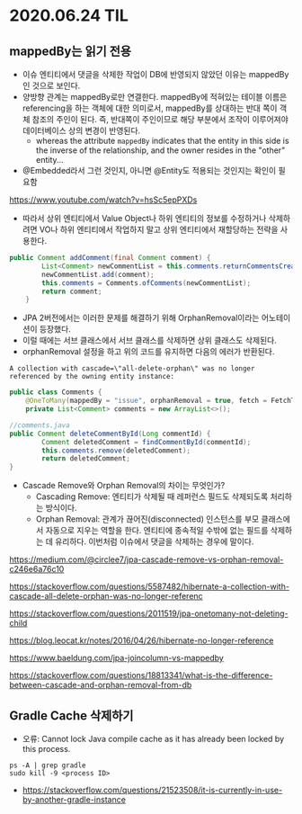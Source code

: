 # 2020.06.24 TIL

## mappedBy는 읽기 전용

* 이슈 엔티티에서 댓글을 삭제한 작업이 DB에 반영되지 않았던 이유는 mappedBy인 것으로 보인다.
* 양방향 관계는 mappedBy로만 연결한다. mappedBy에 적혀있는 테이블 이름은 referencing을 하는 객체에 대한 의미로서, mappedBy를 상대하는 반대 쪽이 객체 참조의 주인이 된다. 즉, 반대쪽이 주인이므로 해당 부분에서 조작이 이루어져야 데이터베이스 상의 변경이 반영된다.
  * whereas the attribute `mappedBy` indicates that the entity in this side is the inverse of the relationship, and the owner resides in the "other" entity...
* @Embedded라서 그런 것인지, 아니면 @Entity도 적용되는 것인지는 확인이 필요함

https://www.youtube.com/watch?v=hsSc5epPXDs

* 따라서 상위 엔티티에서 Value Object나 하위 엔티티의 정보를 수정하거나 삭제하려면 VO나 하위 엔티티에서 작업하지 말고 상위 엔티티에서 재할당하는 전략을 사용한다.

```java
public Comment addComment(final Comment comment) {
		List<Comment> newCommentList = this.comments.returnCommentsCreatingNewList();
		newCommentList.add(comment);
		this.comments = Comments.ofComments(newCommentList);
		return comment;
	}
```

* JPA 2버전에서는 이러한 문제를 해결하기 위해 OrphanRemoval이라는 어노테이션이 등장했다.
* 이럴 때에는 서브 클래스에서 서브 클래스를 삭제하면 상위 클래스도 삭제된다.
* orphanRemoval 설정을 하고 위의 코드를 유지하면 다음의 에러가 반환된다.

```
A collection with cascade=\"all-delete-orphan\" was no longer referenced by the owning entity instance:
```

```java
public class Comments {
	@OneToMany(mappedBy = "issue", orphanRemoval = true, fetch = FetchType.EAGER, cascade = CascadeType.ALL)
	private List<Comment> comments = new ArrayList<>();
```

```java
//comments.java
public Comment deleteCommentById(Long commentId) {
		Comment deletedComment = findCommentById(commentId);
		this.comments.remove(deletedComment);
		return deletedComment;
}
```

* Cascade Remove와 Orphan Removal의 차이는 무엇인가?
  * Cascading Remove: 엔티티가 삭제될 때 레퍼런스 필드도 삭제되도록 처리하는 방식이다.
  * Orphan Removal: 관계가 끊어진(disconnected) 인스턴스를 부모 클래스에서 자동으로 지우는 역할을 한다. 엔티티에 종속적일 수밖에 없는 필드를 삭제하는 데 유리하다. 이번처럼 이슈에서 댓글을 삭제하는 경우에 말이다.

https://medium.com/@circlee7/jpa-cascade-remove-vs-orphan-removal-c246e6a76c10

https://stackoverflow.com/questions/5587482/hibernate-a-collection-with-cascade-all-delete-orphan-was-no-longer-referenc

https://stackoverflow.com/questions/2011519/jpa-onetomany-not-deleting-child

https://blog.leocat.kr/notes/2016/04/26/hibernate-no-longer-reference

https://www.baeldung.com/jpa-joincolumn-vs-mappedby

https://stackoverflow.com/questions/18813341/what-is-the-difference-between-cascade-and-orphan-removal-from-db

## Gradle Cache 삭제하기

* 오류: Cannot lock Java compile cache as it has already been locked by this process.

```
ps -A | grep gradle
sudo kill -9 <process ID>
```

* https://stackoverflow.com/questions/21523508/it-is-currently-in-use-by-another-gradle-instance